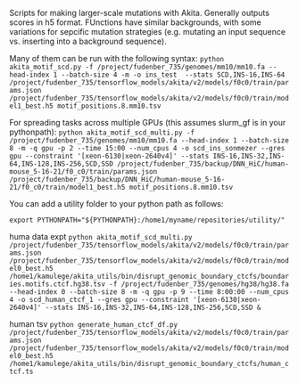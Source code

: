 Scripts for making larger-scale mutations with Akita. Generally outputs scores in h5 format. FUnctions have similar backgrounds, with some variations for sepcific mutation strategies (e.g. mutating an input sequence vs. inserting into a background sequence).

Many of them can be run with the following syntax:
```python akita_motif_scd.py -f /project/fudenber_735/genomes/mm10/mm10.fa --head-index 1 --batch-size 4 -m -o ins_test  --stats SCD,INS-16,INS-64 /project/fudenber_735/tensorflow_models/akita/v2/models/f0c0/train/params.json /project/fudenber_735/tensorflow_models/akita/v2/models/f0c0/train/model1_best.h5 motif_positions.8.mm10.tsv```

For spreading tasks across multiple GPUs (this assumes slurm_gf is in your pythonpath):
```python akita_motif_scd_multi.py -f /project/fudenber_735/genomes/mm10/mm10.fa --head-index 1 --batch-size 8 -m -q gpu -p 2 --time 15:00 --num_cpus 4 -o scd_ins_sonmezer --gres gpu --constraint '[xeon-6130|xeon-2640v4]' --stats INS-16,INS-32,INS-64,INS-128,INS-256,SCD,SSD /project/fudenber_735/backup/DNN_HiC/human-mouse_5-16-21/f0_c0/train/params.json /project/fudenber_735/backup/DNN_HiC/human-mouse_5-16-21/f0_c0/train/model1_best.h5 motif_positions.8.mm10.tsv```

You can add a utility folder to your python path as follows:

```export PYTHONPATH="${PYTHONPATH}:/home1/myname/repositories/utility/"```


huma data expt
```python akita_motif_scd_multi.py /project/fudenber_735/tensorflow_models/akita/v2/models/f0c0/train/params.json /project/fudenber_735/tensorflow_models/akita/v2/models/f0c0/train/model0_best.h5 /home1/kamulege/akita_utils/bin/disrupt_genomic_boundary_ctcfs/boundaries.motifs.ctcf.hg38.tsv -f /project/fudenber_735/genomes/hg38/hg38.fa --head-index 0 --batch-size 8 -m -q gpu -p 9 --time 8:00:00 --num_cpus 4 -o scd_human_ctcf_1 --gres gpu --constraint '[xeon-6130|xeon-2640v4]' --stats INS-16,INS-32,INS-64,INS-128,INS-256,SCD,SSD &```


human tsv
```python generate_human_ctcf_df.py /project/fudenber_735/tensorflow_models/akita/v2/models/f0c0/train/params.json /project/fudenber_735/tensorflow_models/akita/v2/models/f0c0/train/model0_best.h5 /home1/kamulege/akita_utils/bin/disrupt_genomic_boundary_ctcfs/human_ctcf.ts```